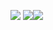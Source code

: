 <img src="https://img.shields.io/badge/Frontend:-HTML & CSS-5555ff"> <img src="https://img.shields.io/badge/Backend:- Javascript-5555ff"><img src="https://img.shields.io/badge/API-Geoplugin API-5555ff">
